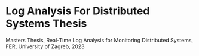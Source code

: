 # Log Analysis For Distributed Systems Thesis

Masters Thesis, Real-Time Log Analysis for Monitoring Distributed Systems, FER, University of Zagreb, 2023
